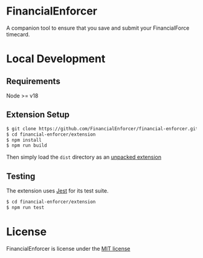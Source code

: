 # FinancialEnforcer
A companion tool to ensure that you save and submit your FinancialForce timecard.

# Local Development

## Requirements 

Node >= v18

## Extension Setup

```bash
$ git clone https://github.com/FinancialEnforcer/financial-enforcer.git
$ cd financial-enforcer/extension
$ npm install
$ npm run build
```

Then simply load the `dist` directory as an [unpacked extension](https://developer.chrome.com/docs/extensions/mv3/getstarted/development-basics/#load-unpacked)

## Testing

The extension uses [Jest](https://jestjs.io/) for its test suite.

```bash
$ cd financial-enforcer/extension
$ npm run test
```

# License

FinancialEnforcer is license under the [MIT license](./LICENSE)
